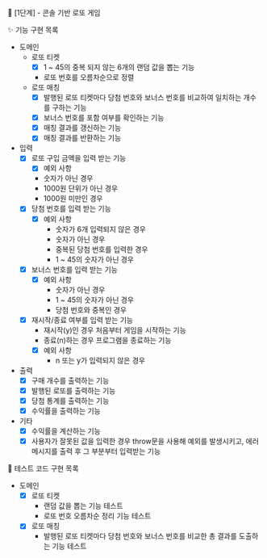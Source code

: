 🚀 [1단계] - 콘솔 기반 로또 게임

✨ 기능 구현 목록

- 도메인
  - 로또 티켓
    - [x] 1 ~ 45의 중복 되지 않는 6개의 랜덤 값을 뽑는 기능
    - 로또 번호를 오름차순으로 정렬
  - 로또 매칭
    - [x] 발행된 로또 티켓마다 당첨 번호와 보너스 번호를 비교하여 일치하는 개수를 구하는 기능
    - [x] 보너스 번호를 포함 여부를 확인하는 기능
    - [x] 매칭 결과를 갱신하는 기능
    - [x] 매칭 결과를 반환하는 기능
- 입력
  - [x] 로또 구입 금액을 입력 받는 기능
    - [x] 예외 사항
    - 숫자가 아닌 경우
    - 1000원 단위가 아닌 경우
    - 1000원 미만인 경우
  - [x] 당첨 번호를 입력 받는 기능
    - [x] 예외 사항
      - 숫자가 6개 입력되지 않은 경우
      - 숫자가 아닌 경우
      - 중복된 당첨 번호를 입력한 경우
      - 1 ~ 45의 숫자가 아닌 경우
  - [x] 보너스 번호를 입력 받는 기능
    - [x] 예외 사항
      - 숫자가 아닌 경우
      - 1 ~ 45의 숫자가 아닌 경우
      - 당첨 번호와 중복인 경우
  - [x] 재시작/종료 여부를 입력 받는 기능
    - 재시작(y)인 경우 처음부터 게임을 시작하는 기능
    - 종료(n)하는 경우 프로그램을 종료하는 기능
    - [x] 예외 사항
      - n 또는 y가 입력되지 않은 경우
- 출력
  - [x] 구매 개수를 출력하는 기능
  - [x] 발행된 로또를 출력하는 기능
  - [x] 당첨 통계를 출력하는 기능
  - [x] 수익률을 출력하는 기능
- 기타
  - [x] 수익률을 계산하는 기능
  - [x] 사용자가 잘못된 값을 입력한 경우 throw문을 사용해 예외를 발생시키고, 에러 메시지를 출력 후 그 부분부터 입력받는 기능

🧪 테스트 코드 구현 목록

- 도메인
  - [x] 로또 티켓
    - 랜덤 값을 뽑는 기능 테스트
    - 로또 번호 오름차순 정리 기능 테스트
  - [x] 로또 매칭
    - 발행된 로또 티켓마다 당첨 번호와 보너스 번호를 비교한 총 결과를 도출하는 기능 테스트
